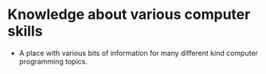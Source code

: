 # Knowledge about various computer skills

* A place with various bits of information for many different kind computer programming topics.